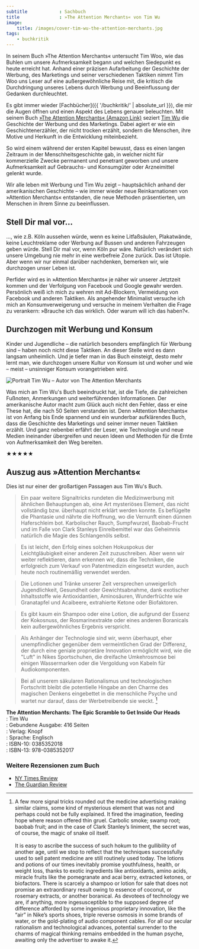 ```yaml
---
subtitle            : Sachbuch
title               : »The Attention Merchants« von Tim Wu
image:
    title: /images/cover-tim-wu-the-attention-merchants.jpg
tags:
    - buchkritik
---
```

In seinem Buch »The Attention Merchants« untersucht Tim Woo, wie das Buhlen um unsere Aufmerksamkeit begann und welchen Siedepunkt es heute erreicht hat. Anhand einer präzisen Aufarbeitung der Geschichte der Werbung, des Marketings und seiner verschiedenen Taktiken nimmt Tim Woo uns Leser auf eine außergewöhnliche Reise mit, die kritisch die Durchdringung unseres Lebens durch Werbung und Beeinflussung der Gedanken durchleuchtet.
<!--more-->

Es gibt immer wieder [Fachbücher]({{ '/buchkritik/' | absolute_url }}), die mir die Augen öffnen und einen Aspekt des Lebens genauer beleuchten. Mit seinem Buch [»The Attention Merchants« (Amazon Link)](http://amzn.to/2mIvhuk) seziert [Tim Wu](http://www.timwu.org/about.html) die Geschichte der Werbung und des Marketings. Dabei agiert er wie ein Geschichtenerzähler, der nicht trocken erzählt, sondern die Menschen, ihre Motive und Herkunft in die Entwicklung miteinbezieht.

So wird einem während der ersten Kapitel bewusst, dass es einen langen Zeitraum in der Menschheitsgeschichte gab, in welcher nicht für kommerzielle Zwecke permanent und penetrant geworben und unsere Aufmerksamkeit auf Gebrauchs- und Konsumgüter oder Arzneimittel gelenkt wurde.

Wir alle leben mit Werbung und Tim Wu zeigt – hauptsächlich anhand der amerikanischen Geschichte – wie immer wieder neue Reinkarnationen von »Attention Merchants« entstanden, die neue Methoden präsentierten, um Menschen in ihrem Sinne zu beeinflussen.

## Stell Dir mal vor…

…, wie z.B. Köln aussehen würde, wenn es keine Litfaßsäulen, Plakatwände, keine Leuchtreklame oder Werbung auf Bussen und anderen Fahrzeugen geben würde. Stell Dir mal vor, wenn Köln pur wäre. Natürlich verändert sich unsere Umgebung nie mehr in eine werbefreie Zone zurück. Das ist Utopie. Aber wenn wir nur einmal darüber nachdenken, bemerken wir, wie durchzogen unser Leben ist.

Perfider wird es in »Attention Merchants« je näher wir unserer Jetztzeit kommen und der Verfolgung von Facebook und Google gewahr werden. Persönlich weiß ich mich zu wehren mit Ad-Blockern, Vermeidung von Facebook und anderen Taktiken. Als angehender Minimalist versuche ich mich an Konsumverweigerung und versuche in meinem Verhalten die Frage zu verankern: »Brauche ich das wirklich. Oder warum will ich das haben?«.

## Durchzogen mit Werbung und Konsum

Kinder und Jugendliche – die natürlich besonders empfänglich für Werbung sind – haben noch nicht diese Taktiken. An dieser Stelle wird es dann langsam unheimlich. Und je tiefer man in das Buch einsteigt, desto mehr lernt man, wie durchzogen unsere Kultur von Konsum ist und woher und wie – meist – unsinniger Konsum vorangetrieben wird.

<img src="{{ '/images/tim-wu.jpg' | absolute_url }}" alt="Portrait Tim Wu – Autor von The Attention Merchants" class="left">

Was mich an Tim Wu's Buch beeindruckt hat, ist die Tiefe, die zahlreichen Fußnoten, Anmerkungen und weiterführenden Informationen. Der amerikanische Autor macht zum Glück auch nicht den Fehler, dass er eine These hat, die nach 50 Seiten verstanden ist. Denn »Attention Merchants« ist von Anfang bis Ende spannend und ein wunderbar aufklärendes Buch, dass die Geschichte des Marketings und seiner immer neuen Taktiken erzählt. Und ganz nebenbei erfährt der Leser, wie Technologie und neue Medien ineinander übergreifen und neuen Ideen und Methoden für die Ernte von Aufmerksamkeit den Weg bereiten.

&#9733;&#9733;&#9733;&#9733;&#9733;

## Auszug aus »Attention Merchants«

Dies ist nur einer der großartigen Passagen aus Tim Wu's Buch.

> Ein paar weitere Signaltricks rundeten die Medizinwerbung mit ähnlichen Behauptungen ab, eine Art mysteriöses Element, das nicht vollständig bzw. überhaupt nicht erklärt werden konnte. Es beflügelte die Phantasie und nährte die Hoffnung, wo die Vernunft einen dünnen Haferschleim bot. Karbolischer Rauch, Sumpfwurzel, Baobab-Frucht und im Falle von Clark Stanleys Einreibemittel war das Geheimnis natürlich die Magie des Schlangenöls selbst.

> Es ist leicht, den Erfolg eines solchen Hokuspokus der Leichtgläubigkeit einer anderen Zeit zuzuschreiben. Aber wenn wir weiter reflektieren, dann erkennen wir, dass die Techniken, die erfolgreich zum Verkauf von Patentmedizin eingesetzt wurden, auch heute noch routinemäßig verwendet werden.

> Die Lotionen und Tränke unserer Zeit versprechen unweigerlich Jugendlichkeit, Gesundheit oder Gewichtsabnahme, dank exotischer Inhaltsstoffe wie Antioxidantien, Aminosäuren, Wunderfrüchte wie Granatapfel und Acaibeere, extrahierte Ketone oder Biofaktoren.

> Es gibt kaum ein Shampoo oder eine Lotion, die aufgrund der Essenz der Kokosnuss, der Rosmarinextrakte oder eines anderen Boranicals kein außergewöhnliches Ergebnis verspricht.

> Als Anhänger der Technologie sind wir, wenn überhaupt, eher unempfindlicher gegenüber dem vermeintlichen Grad der Differenz, der durch eine geniale proprietäre Innovation ermöglicht wird, wie die "Luft" in Nikes Sportschuhen, die dreifache Umkehrosmose bei einigen Wassermarken oder die Vergoldung von Kabeln für Audiokomponenten.

> Bei all unserem säkularen Rationalismus und technologischen Fortschritt bleibt die potentielle Hingabe an den Charme des magischen Denkens eingebettet in die menschliche Psyche und wartet nur darauf, dass der Werbetreibende sie weckt. [^1]

**The Attention Merchants: The Epic Scramble to Get Inside Our Heads**  
: Tim Wu  
: Gebundene Ausgabe: 416 Seiten  
: Verlag: Knopf  
: Sprache: Englisch  
: ISBN-10: 0385352018  
: ISBN-13: 978-0385352017  


### Weitere Rezensionen zum Buch

- [NY Times Review](https://www.nytimes.com/2016/11/03/books/review-attention-merchants-tim-wu.html?_r=0)
- [The Guardian Review](https://www.theguardian.com/books/2016/dec/26/the-attention-merchants-tim-wu-review)

[^1]: A few more signal tricks rounded out the medicine advertising making similar claims, some kind of mysterious element that was not and perhaps could not be fully explained. It fired the imagination, feeding hope where reason offered thin gruel. Carbolic smoke; swamp root; baobab fruit; and in the case of Clark Stanley’s liniment, the secret was, of course, the magic of snake oil itself.<br><br>It is easy to ascribe the success of such hokum to the gullibility of another age, until we stop to reflect that the techniques successfully used to sell patent medicine are still routinely used today. The lotions and potions of our times inevitably promise youthfulness, health, or weight loss, thanks to exotic ingredients like antioxidants, amino acids, miracle fruits like the pomegranate and acai berry, extracted ketones, or biofactors. There is scarcely a shampoo or lotion for sale that does not promise an extraordinary result owing to essence of coconut, or rosemary extracts, or another boranical. As devotees of technology we are, if anything, more ingesusceptible  to the supposed degree of difference afforded by some ingenious proprietary innovation, like the “air” in Nike’s sports shoes, triple reverse osmosis in some brands of water, or the gold-plating of audio component cables. For all our secular rationalism and technological advances, potential surrender to the charms of magical thinking remains embedded in the human psyche, awaiting only the advertiser to awake it.